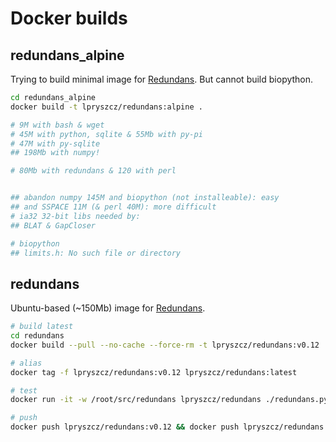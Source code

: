 # Docker builds

## redundans_alpine
Trying to build minimal image for [Redundans](https://github.com/lpryszcz/redundans).
But cannot build biopython. 

```bash
cd redundans_alpine
docker build -t lpryszcz/redundans:alpine .

# 9M with bash & wget
# 45M with python, sqlite & 55Mb with py-pi
# 47M with py-sqlite
## 198Mb with numpy!

# 80Mb with redundans & 120 with perl


## abandon numpy 145M and biopython (not installeable): easy
## and SSPACE 11M (& perl 40M): more difficult
# ia32 32-bit libs needed by:
## BLAT & GapCloser

# biopython
## limits.h: No such file or directory
```


## redundans
Ubuntu-based (~150Mb) image for [Redundans](https://github.com/lpryszcz/redundans).

```bash
# build latest
cd redundans
docker build --pull --no-cache --force-rm -t lpryszcz/redundans:v0.12 .

# alias
docker tag -f lpryszcz/redundans:v0.12 lpryszcz/redundans:latest

# test
docker run -it -w /root/src/redundans lpryszcz/redundans ./redundans.py -v -i test/{600,5000}_{1,2}.fq.gz -f test/contigs.fa -o test/run1

# push
docker push lpryszcz/redundans:v0.12 && docker push lpryszcz/redundans:latest

```
